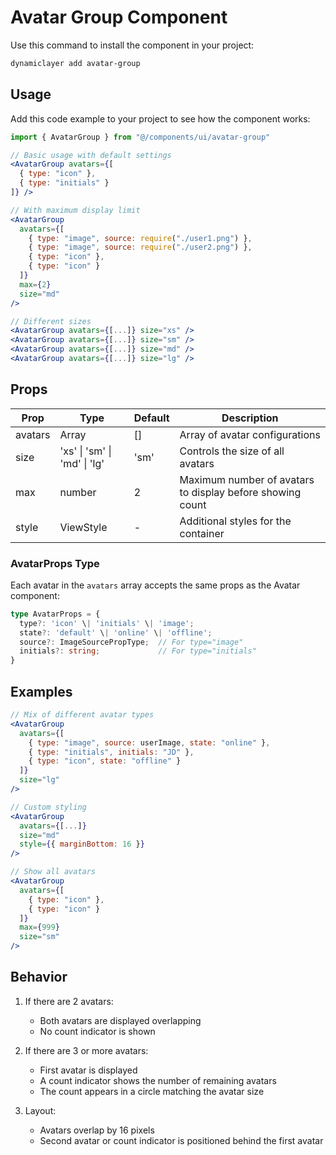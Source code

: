 # Avatar Group Component

Use this command to install the component in your project:

```bash
dynamiclayer add avatar-group
```

## Usage

Add this code example to your project to see how the component works:

```jsx
import { AvatarGroup } from "@/components/ui/avatar-group"

// Basic usage with default settings
<AvatarGroup avatars={[
  { type: "icon" },
  { type: "initials" }
]} />

// With maximum display limit
<AvatarGroup 
  avatars={[
    { type: "image", source: require("./user1.png") },
    { type: "image", source: require("./user2.png") },
    { type: "icon" },
    { type: "icon" }
  ]}
  max={2}
  size="md"
/>

// Different sizes
<AvatarGroup avatars={[...]} size="xs" />
<AvatarGroup avatars={[...]} size="sm" />
<AvatarGroup avatars={[...]} size="md" />
<AvatarGroup avatars={[...]} size="lg" />
```

## Props

| Prop | Type | Default | Description |
|------|------|---------|-------------|
| avatars | Array<AvatarProps> | [] | Array of avatar configurations |
| size | 'xs' \| 'sm' \| 'md' \| 'lg' | 'sm' | Controls the size of all avatars |
| max | number | 2 | Maximum number of avatars to display before showing count |
| style | ViewStyle | - | Additional styles for the container |

### AvatarProps Type

Each avatar in the `avatars` array accepts the same props as the Avatar component:

```typescript
type AvatarProps = {
  type?: 'icon' \| 'initials' \| 'image';
  state?: 'default' \| 'online' \| 'offline';
  source?: ImageSourcePropType;  // For type="image"
  initials?: string;             // For type="initials"
}
```

## Examples

```jsx
// Mix of different avatar types
<AvatarGroup 
  avatars={[
    { type: "image", source: userImage, state: "online" },
    { type: "initials", initials: "JD" },
    { type: "icon", state: "offline" }
  ]}
  size="lg"
/>

// Custom styling
<AvatarGroup 
  avatars={[...]}
  size="md"
  style={{ marginBottom: 16 }}
/>

// Show all avatars
<AvatarGroup 
  avatars={[
    { type: "icon" },
    { type: "icon" }
  ]}
  max={999}
  size="sm"
/>
```

## Behavior

1. If there are 2 avatars:
   - Both avatars are displayed overlapping
   - No count indicator is shown

2. If there are 3 or more avatars:
   - First avatar is displayed
   - A count indicator shows the number of remaining avatars
   - The count appears in a circle matching the avatar size

3. Layout:
   - Avatars overlap by 16 pixels
   - Second avatar or count indicator is positioned behind the first avatar
